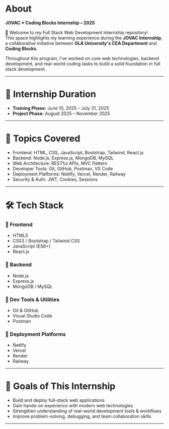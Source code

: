 # About  
**JOVAC × Coding Blocks Internship – 2025**

🚀 Welcome to my Full Stack Web Development Internship repository!  
This space highlights my learning experience during the **JOVAC Internship**, a collaborative initiative between **GLA University's CEA Department** and **Coding Blocks**.

Throughout this program, I’ve worked on core web technologies, backend development, and real-world coding tasks to build a solid foundation in full stack development.

---

# 📅 Internship Duration

- **Training Phase:** June 10, 2025 – July 31, 2025  
- **Project Phase:** August 2025 – November 2025  

---

# 🧠 Topics Covered

- Frontend: HTML, CSS, JavaScript, Bootstrap, Tailwind, React.js  
- Backend: Node.js, Express.js, MongoDB, MySQL  
- Web Architecture: RESTful APIs, MVC Pattern  
- Developer Tools: Git, GitHub, Postman, VS Code  
- Deployment Platforms: Netlify, Vercel, Render, Railway  
- Security & Auth: JWT, Cookies, Sessions

---

# 🛠️ Tech Stack

### 🔹 Frontend
- HTML5  
- CSS3 / Bootstrap / Tailwind CSS  
- JavaScript (ES6+)  
- React.js  

### 🔹 Backend
- Node.js  
- Express.js  
- MongoDB / MySQL  

### 🔹 Dev Tools & Utilities
- Git & GitHub  
- Visual Studio Code  
- Postman  

### 🔹 Deployment Platforms
- Netlify  
- Vercel  
- Render  
- Railway  

---

# 🎯 Goals of This Internship

- Build and deploy full-stack web applications  
- Gain hands-on experience with modern web technologies  
- Strengthen understanding of real-world development tools & workflows  
- Improve problem-solving, debugging, and team collaboration skills

---


